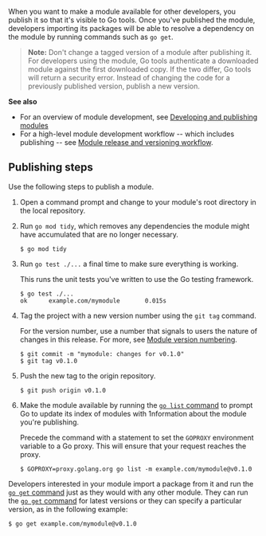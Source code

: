 <!--{
  "Title": "Publishing a module"
}-->

When you want to make a module available for other developers, you publish it so
that it's visible to Go tools. Once you've published the module, developers
importing its packages will be able to resolve a dependency on the module by
running commands such as `go get`.

> **Note:** Don't change a tagged version of a module after publishing it. For
developers using the module, Go tools authenticate a downloaded module against
the first downloaded copy. If the two differ, Go tools will return a security
error. Instead of changing the code for a previously published version, publish
a new version.

**See also**

* For an overview of module development, see [Developing and publishing
  modules](developing)
* For a high-level module development workflow -- which includes publishing --
  see [Module release and versioning workflow](release-workflow).

## Publishing steps

Use the following steps to publish a module.

1. Open a command prompt and change to your module's root directory in the local
  repository.

1.  Run `go mod tidy`, which removes any dependencies the module might have
  accumulated that are no longer necessary.

    ```
    $ go mod tidy
    ```

1.  Run `go test ./...` a final time to make sure everything is working.

    This runs the unit tests you've written to use the Go testing framework.

    ```
    $ go test ./...
    ok      example.com/mymodule       0.015s
    ```

1.  Tag the project with a new version number using the `git tag` command.

    For the version number, use a number that signals to users the nature of
    changes in this release. For more, see [Module version
    numbering](version-numbers).

    ```
    $ git commit -m "mymodule: changes for v0.1.0"
    $ git tag v0.1.0
    ```

1.  Push the new tag to the origin repository.

    ```
    $ git push origin v0.1.0
    ```

1.  Make the module available by running the [`go list`
  command](https://golang.org/cmd/go/#hdr-List_packages_or_modules) to prompt
  Go to update its index of modules with 1nformation about the module you're
  publishing.

    Precede the command with a statement to set the `GOPROXY` environment
    variable to a Go proxy. This will ensure that your request reaches the
    proxy.

    ```
    $ GOPROXY=proxy.golang.org go list -m example.com/mymodule@v0.1.0
    ```

Developers interested in your module import a package from it and run the [`go
get` command]() just as they would with any other module. They can run the [`go
get` command]() for latest versions or they can specify a particular version, as
in the following example:

```
$ go get example.com/mymodule@v0.1.0
```